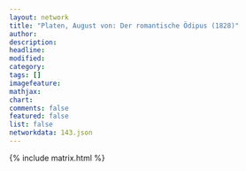 ```yaml
---
layout: network
title: "Platen, August von: Der romantische Ödipus (1828)"
author:
description:
headline:
modified:
category:
tags: []
imagefeature: 
mathjax: 
chart: 
comments: false
featured: false
list: false
networkdata: 143.json
---
```

{% include matrix.html %}
